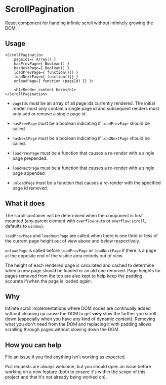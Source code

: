 ScrollPagination
================

[React](http://reactjs.org/) component for handing infinite scroll without infinitely growing the DOM.

## Usage

```
<ScrollPagination
	pageIds={ Array() }
	hasPrevPage={ Boolean() }
	hasNextPage={ Boolean() }
	loadPrevPage={ function(){} }
	loadNextPage={ function(){} }
	unloadPage={ function (pageId) {} }>

	<h1>Render content here</h1>
</ScrollPagination>
```

- `pageIds` must be an array of all page ids currently rendered. The initial render must only contain a single page id and subsequent renders must only add or remove a single page id.

- `hasPrevPage` must be a boolean indicating if `loadPrevPage` should be called.

- `hasNextPage` must be a boolean indicating if `loadNextPage` should be called.

- `loadPrevPage` must be a function that causes a re-render with a single page prepended.

- `loadNextPage` must be a function that causes a re-render with a single page appended.

- `unloadPage` must be a function that causes a re-render with the specified page id removed.

## What it does

The scroll container will be determined when the component is first mounted (any parent element with `overflow:auto` or `overflow:scroll`, defaults to `window`).

`loadPrevPage` and `loadNextPage` are called when there is one thrid or less of the current page height out of view above and below respectively.

`unloadPage` is called before `loadPrevPage` or `loadNextPage` if there is a page at the opposite end of the visible area entirely out of view.

The height of each rendered page is calculated and cached to determine when a new page should be loaded or an old one removed. Page heights for pages removed from the top are also kept to help keep the padding accurate if/when the page is loaded again.

## Why

Infinite scroll implementations where DOM nodes are continually added without cleaning up cause the DOM to get __very__ slow the farther you scroll down (especially when you have any kind of dynamic content). Removing what you don't need from the DOM and replacing it with padding allows scrolling through pages without slowing down the DOM.

## How you can help

File an [issue](https://github.com/cupcake/react-scroll-pagination/issues) if you find anything isn't working as expected.

Pull requests are always welcome, but you should open an issue before working on a new feature (both to ensure it's within the scope of this project and that it's not already being worked on).

